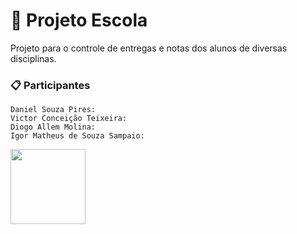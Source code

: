 # 🚀 Projeto Escola

Projeto para o controle de entregas e notas dos alunos de diversas disciplinas.

### 📋 Participantes


```
Daniel Souza Pires:
Victor Conceição Teixeira:
Diogo Allem Molina:
Igor Matheus de Souza Sampaio:

```

 
<img src="https://cdn.iconscout.com/icon/free/png-256/java-43-569305.png" width="120">
